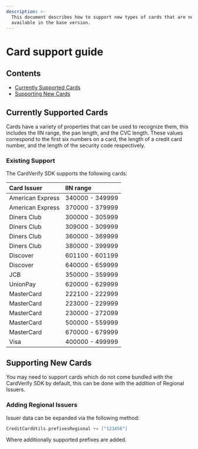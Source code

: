 ```yaml
---
description: >-
  This document describes how to support new types of cards that are not
  available in the base version.
---
```


# Card support guide

## Contents

* [Currently Supported Cards](card-support.md#currently-supported-cards)
* [Supporting New Cards](card-support.md#supporting-new-cards)

## Currently Supported Cards

Cards have a variety of properties that can be used to recognize them, this includes the IIN range, the pan length, and the CVC length. These values correspond to the first six numbers on a card, the length of a credit card number, and the length of the security code respectively.

### Existing Support

The CardVerify SDK supports the following cards:

| Card Issuer | IIN range |
| :--- | :--- |
| American Express | 340000 - 349999 |
| American Express | 370000 - 379999 |
| Diners Club | 300000 - 305999 |
| Diners Club | 309000 - 309999 |
| Diners Club | 360000 - 369999 |
| Diners Club | 380000 - 399999 |
| Discover | 601100 - 601199 |
| Discover | 640000 - 659999 |
| JCB | 350000 - 359999 |
| UnionPay | 620000 - 629999 |
| MasterCard | 222100 - 222999 |
| MasterCard | 223000 - 229999 |
| MasterCard | 230000 - 272099 |
| MasterCard | 500000 - 559999 |
| MasterCard | 670000 - 679999 |
| Visa | 400000 - 499999 |

## Supporting New Cards

You may need to support cards which do not come bundled with the CardVerify SDK by default, this can be done with the addition of Regional Issuers.

### Adding Regional Issuers

Issuer data can be expanded via the following method:

```kotlin
CreditCardUtils.prefixesRegional += ["123456"]
```

Where additionally supported prefixes are added.

